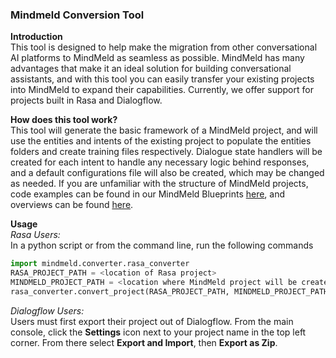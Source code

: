 ### Mindmeld Conversion Tool

__Introduction__  
This tool is designed to help make the migration from other conversational AI platforms to MindMeld as seamless as possible. MindMeld has many advantages that make it an ideal solution for building conversational assistants, and with this tool you can easily transfer your existing projects into MindMeld to expand their capabilities. Currently, we offer support for projects built in Rasa and Dialogflow.

__How does this tool work?__  
This tool will generate the basic framework of a MindMeld project, and will use the entities and intents of the existing project to populate the entities folders and create training files respectively. Dialogue state handlers will be created for each intent to handle any necessary logic behind responses, and a default configurations file will also be created, which may be changed as needed. If you are unfamiliar with the structure of MindMeld projects, code examples can be found in our MindMeld Blueprints [here](https://github.com/CiscoDevNet/mindmeld-blueprints/tree/develop/blueprints), and overviews can be found [here](https://www.mindmeld.com/docs/blueprints/overview.html).

__Usage__  
*Rasa Users:*  
In a python script or from the command line, run the following commands

```python
import mindmeld.converter.rasa_converter
RASA_PROJECT_PATH = <location of Rasa project>
MINDMELD_PROJECT_PATH = <location where MindMeld project will be created>
rasa_converter.convert_project(RASA_PROJECT_PATH, MINDMELD_PROJECT_PATH)
```
*Dialogflow Users:*  
Users must first export their project out of Dialogflow. From the main console, click the __Settings__ icon next to your project name in the top left corner. From there select __Export and Import__, then __Export as Zip__. 
